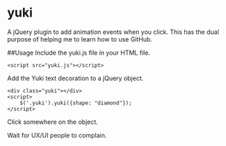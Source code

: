 # yuki
A jQuery plugin to add animation events when you click. This has the dual purpose of helping me to learn how to use GitHub.

##Usage
Include the yuki.js file in your HTML file.

	<script src="yuki.js"></script>

Add the Yuki text decoration to a jQuery object.

    <div class="yuki"></div>
    <script>
        $('.yuki').yuki({shape: "diamond"});
    </script>
	
Click somewhere on the object.

Wait for UX/UI people to complain.